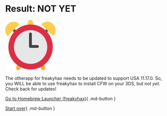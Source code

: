# Result: NOT YET

![Image](/images/seventeen/later.png)

The otherapp for freakyhax needs to be updated to support USA 11.17.0. So, you WILL be able to use freakyhax to install CFW on your 3DS, but *not yet*. Check back for updates!

[Go to Homebrew Launcher (freakyhax)](https://wiki.hacks.guide/wiki/3DS:Alternate_Exploits/Homebrew_Launcher_(freakyhax)){ .md-button } 

[Start over](/seventeen){ .md-button }